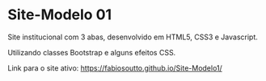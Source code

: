 # Site-Modelo 01

Site institucional com 3 abas, desenvolvido em HTML5, CSS3 e Javascript.

Utilizando classes Bootstrap e alguns efeitos CSS.

Link para o site ativo: https://fabiosoutto.github.io/Site-Modelo1/
